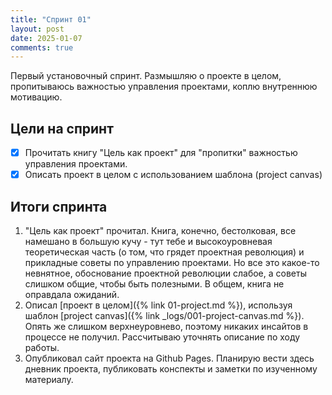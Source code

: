 ```yaml
---
title: "Спринт 01"
layout: post
date: 2025-01-07 
comments: true
---
```


Первый установочный спринт. Размышляю о проекте в целом, пропитываюсь важностью
управления проектами, коплю внутреннюю мотивацию.

## Цели на спринт

- [x] Прочитать книгу "Цель как проект" для "пропитки" важностью управления
  проектами.
- [x] Описать проект в целом с использованием шаблона (project canvas)

## Итоги спринта

1. "Цель как проект" прочитал. Книга, конечно, бестолковая, все намешано в
   большую кучу - тут тебе и высокоуровневая теоретическая часть (о том, что
   грядет проектная революция) и прикладные советы по управлению проектами. Но
   все это какое-то невнятное, обоснование проектной революции слабое, а советы
   слишком общие, чтобы быть полезными. В общем, книга не оправдала ожиданий.
2. Описал [проект в целом]({% link 01-project.md %}), используя шаблон 
   [project canvas]({% link _logs/001-project-canvas.md %}). Опять же слишком 
   верхнеуровнево, поэтому никаких инсайтов в процессе не получил. Рассчитываю 
   уточнять описание по ходу работы.
3. Опубликовал сайт проекта на Github Pages. Планирую вести здесь дневник
   проекта, публиковать конспекты и заметки по изученному материалу.
